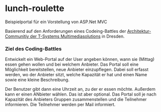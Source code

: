# lunch-roulette
Beispielportal für ein Vorstellung von ASP.Net MVC

Basierend auf den Anforderungen eines Codeing-Battles der [Architektur-Communitiy der T-Systems Multimediasolutions](https://github.com/saec-dresden) in Dresden.

### Ziel des Coding-Battles
Entwickelt ein Web-Portal auf der User angeben können, wann sie (Mittag) essen gehen wollen und bei welchem Anbieter.
Das Portal soll eine Möglichkeit bereitstellen, neue Anbieter einzupflegen. Dabei soll erfasst werden, wo der Anbieter 
sitzt, welche Kapazität er hat und einen Name sowie eine kleine Beschreibung.

Der Benutzer gibt dann eine Uhrzeit an, zu der er essen möchte. Außerdem kann er einen ANbieter wählen. Das ist aber optional.
Das Portal soll je nach Kapazität des Anbieters Gruppen zusammenstellen und die Teilnehmer informieren. Die Teilnehmer werden 
per Mail informiert.
